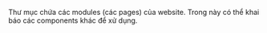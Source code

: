 Thư mục chứa các modules (các pages) của website. Trong này có thể khai báo các components khác để xử dụng.